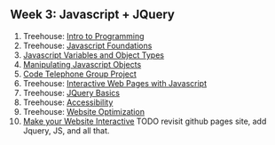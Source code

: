## Week 3: Javascript + JQuery
1. Treehouse: [Intro to Programming](http://teamtreehouse.com/library/introduction-to-programming)
2. Treehouse: [Javascript Foundations](http://teamtreehouse.com/library/javascript-foundations)
3. [Javascript Variables and Object Types](./js-variables-objects)
4. [Manipulating Javascript Objects](https://github.com/pukeko-2015/phase-0-unit-3/tree/master/week-7/4-manipulating-js-objects)
5. [Code Telephone Group Project](https://github.com/pukeko-2015/phase-0-unit-3/tree/master/week-7/6-group-project)
6. Treehouse: [Interactive Web Pages with Javascript](http://teamtreehouse.com/library/interactive-web-pages-with-javascript)
7. Treehouse: [JQuery Basics](http://teamtreehouse.com/library/jquery-basics)
8. Treehouse: [Accessibility](http://teamtreehouse.com/library/accessibility)
9. Treehouse: [Website Optimization](http://teamtreehouse.com/library/website-optimization)
10. [Make your Website Interactive](./interactive) TODO revisit github pages site, add Jquery, JS, and all that.
